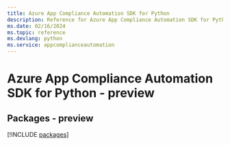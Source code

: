 ```yaml
---
title: Azure App Compliance Automation SDK for Python
description: Reference for Azure App Compliance Automation SDK for Python
ms.date: 02/16/2024
ms.topic: reference
ms.devlang: python
ms.service: appcomplianceautomation
---
```

# Azure App Compliance Automation SDK for Python - preview
## Packages - preview
[!INCLUDE [packages](app-compliance-automation-index.md)]